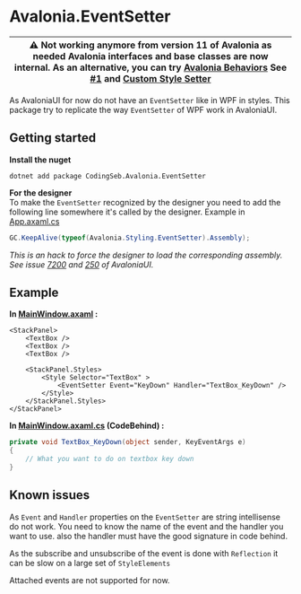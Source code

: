 # Avalonia.EventSetter

| :warning: Not working anymore from version 11 of Avalonia as needed Avalonia interfaces and base classes are now internal. As an alternative, you can try [Avalonia Behaviors](https://github.com/AvaloniaUI/Avalonia.Xaml.Behaviors) See [#1](https://github.com/codingseb/Avalonia.EventSetter/issues/1) and [Custom Style Setter](https://github.com/AvaloniaUI/Avalonia/discussions/11004)
| --- |

As AvaloniaUI for now do not have an `EventSetter` like in WPF in styles. This package try to replicate the way `EventSetter` of WPF work in AvaloniaUI. 

## Getting started

__Install the nuget__

```nuget
dotnet add package CodingSeb.Avalonia.EventSetter
```

__For the designer__  
To make the `EventSetter` recognized by the designer you need to add the following line somewhere it's called by the designer. Example in [App.axaml.cs](Samples/App.axaml.cs#L12)

```c#
GC.KeepAlive(typeof(Avalonia.Styling.EventSetter).Assembly);
```

_This is an hack to force the designer to load the corresponding assembly. See issue [7200](https://github.com/AvaloniaUI/Avalonia/issues/7200) and [250](https://github.com/AvaloniaUI/AvaloniaVS/issues/250) of AvaloniaUI._

## Example

__In [MainWindow.axaml](Samples/MainWindow.axaml) :__

```axaml
<StackPanel>
    <TextBox />
    <TextBox />
    <TextBox />
	
    <StackPanel.Styles>
        <Style Selector="TextBox" >
            <EventSetter Event="KeyDown" Handler="TextBox_KeyDown" />
        </Style>
    </StackPanel.Styles>
</StackPanel>
```

__In [MainWindow.axaml.cs](Samples/MainWindow.axaml.cs) (CodeBehind) :__

```c#
private void TextBox_KeyDown(object sender, KeyEventArgs e)
{
    // What you want to do on textbox key down
}
```

## Known issues

As `Event` and `Handler` properties on the `EventSetter` are string intellisense do not work. You need to know the name of the event and the handler you want to use. also the handler must have the good signature in code behind.

As the subscribe and unsubscribe of the event is done with `Reflection` it can be slow on a large set of `StyleElements`

Attached events are not supported for now.

